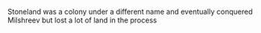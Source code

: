 Stoneland was a colony under a different name and eventually conquered Milshreev but lost a lot of land in the process